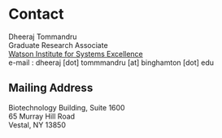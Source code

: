 # Contact

Dheeraj Tommandru  
Graduate Research Associate   
[Watson Institute for Systems Excellence](https://www.binghamton.edu/ssie/research/wise/index.html)  
e-mail : dheeraj [dot] tommmandru [at] binghamton [dot] edu  

## Mailing Address 

Biotechnology Building, Suite 1600  
65 Murray Hill Road    
Vestal, NY 13850 
